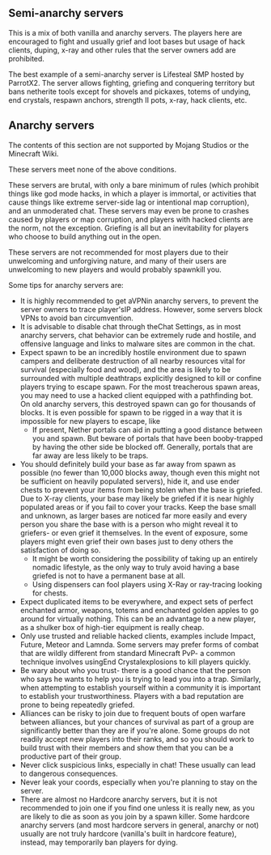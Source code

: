 ## Semi-anarchy servers
This is a mix of both vanilla and anarchy servers. The players here are encouraged to fight and usually grief and loot bases but usage of hack clients, duping, x-ray and other rules that the server owners add are prohibited.

The best example of a semi-anarchy server is Lifesteal SMP hosted by ParrotX2. The server allows fighting, griefing and conquering territory but bans netherite tools except for shovels and pickaxes, totems of undying, end crystals, respawn anchors, strength II pots, x-ray, hack clients, etc. 

## Anarchy servers

  


The contents of this section are not supported by Mojang Studios or the Minecraft Wiki.


These servers meet none of the above conditions.

These servers are brutal, with only a bare minimum of rules (which prohibit things like god mode hacks, in which a player is immortal, or activities that cause things like extreme server-side lag or intentional map corruption), and an unmoderated chat. These servers may even be prone to crashes caused by players or map corruption, and players with hacked clients are the norm, not the exception. Griefing is all but an inevitability for players who choose to build anything out in the open. 

These servers are not recommended for most players due to their unwelcoming and unforgiving nature, and many of their users are unwelcoming to new players and would probably spawnkill you. 

Some tips for anarchy servers are: 

- It is highly recommended to get aVPNin anarchy servers, to prevent the server owners to trace player'sIP address.  However, some servers block VPNs to avoid ban circumvention.
- It is advisable to disable chat through theChat Settings, as in most anarchy servers, chat behavior can be extremely rude and hostile, and offensive language and links to malware sites are common in the chat.
- Expect spawn to be an incredibly hostile environment due to spawn campers and deliberate destruction of all nearby resources vital for survival (especially food and wood), and the area is likely to be surrounded with multiple deathtraps explicitly designed to kill or confine players trying to escape spawn. For the most treacherous spawn areas, you may need to use a hacked client equipped with a pathfinding bot.  On old anarchy servers, this destroyed spawn can go for thousands of blocks.  It is even possible for spawn to be rigged in a way that it is impossible for new players to escape, like
	- If present, Nether portals can aid in putting a good distance between you and spawn. But beware of portals that have been booby-trapped by having the other side be blocked off. Generally, portals that are far away are less likely to be traps.
- You should definitely build your base as far away from spawn as possible (no fewer than 10,000 blocks away, though even this might not be sufficient on heavily populated servers), hide it, and use ender chests to prevent your items from being stolen when the base is griefed. Due to X-ray clients, your base may likely be griefed if it is near highly populated areas or if you fail to cover your tracks. Keep the base small and unknown, as larger bases are noticed far more easily and every person you share the base with is a person who might reveal it to griefers- or even grief it themselves. In the event of exposure, some players might even grief their own bases just to deny others the satisfaction of doing so.
	- It might be worth considering the possibility of taking up an entirely nomadic lifestyle, as the only way to truly avoid having a base griefed is not to have a permanent base at all.
	- Using dispensers can fool players using X-Ray or ray-tracing looking for chests.
- Expect duplicated items to be everywhere, and expect sets of perfect enchanted armor, weapons, totems and enchanted golden apples to go around for virtually nothing.  This can be an advantage to a new player, as a shulker box of high-tier equipment is really cheap.
- Only use trusted and reliable hacked clients, examples include Impact, Future, Meteor and Lamnda. Some servers may prefer forms of combat that are wildly different from standard Minecraft PvP- a common technique involves usingEnd Crystalexplosions to kill players quickly.
- Be wary about who you trust- there is a good chance that the person who says he wants to help you is trying to lead you into a trap. Similarly, when attempting to establish yourself within a community it is important to establish your trustworthiness. Players with a bad reputation are prone to being repeatedly griefed.
- Alliances can be risky to join due to frequent bouts of open warfare between alliances, but your chances of survival as part of a group are significantly better than they are if you're alone. Some groups do not readily accept new players into their ranks, and so you should work to build trust with their members and show them that you can be a productive part of their group.
- Never click suspicious links, especially in chat! These usually can lead to dangerous consequences.
- Never leak your coords, especially when you're planning to stay on the server.
- There are almost no Hardcore anarchy servers, but it is not recommended to join one if you find one unless it is really new, as you are likely to die as soon as you join by a spawn killer. Some hardcore anarchy servers (and most hardcore servers in general, anarchy or not) usually are not truly hardcore (vanilla's built in hardcore feature), instead, may temporarily ban players for dying.

